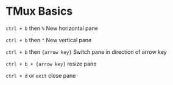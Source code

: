 # TMux Basics

`ctrl + b` then `%` New horizontal pane

`ctrl + b` then `"` New vertical pane

`ctrl + b` then `{arrow key}` Switch pane in direction of arrow key

`ctrl + b + {arrow key}` resize pane

`ctrl + d` or `exit` close pane
